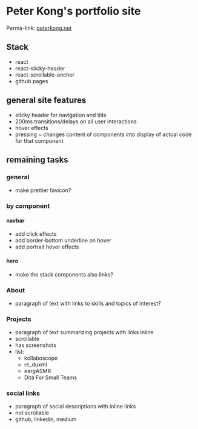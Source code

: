 # Peter Kong's portfolio site
Perma-link: [peterkong.net](http://peterkong.net)

## Stack
- react
- react-sticky-header
- react-scrollable-anchor
- github pages

## general site features
- sticky header for navigation and title
- 200ms transitions/delays on all user interactions
- hover effects
- pressing ~ changes content of components into display of actual code for that component

## remaining tasks
### general
- make prettier favicon?

### by component
#### navbar
- add click effects
- add border-bottom underline on hover
- add portrait hover effects

#### hero
- make the stack components also links?

### About
- paragraph of text with links to skills and topics of interest?

### Projects
- paragraph of text summarizing projects with links inline
- scrollable
- has screenshots
- list:
  - kollaboscope
  - re_duxml
  - eargASMR
  - Dita For Small Teams

### social links
- paragraph of social descriptions with inline links
- not scrollable
- github, linkedin, medium
